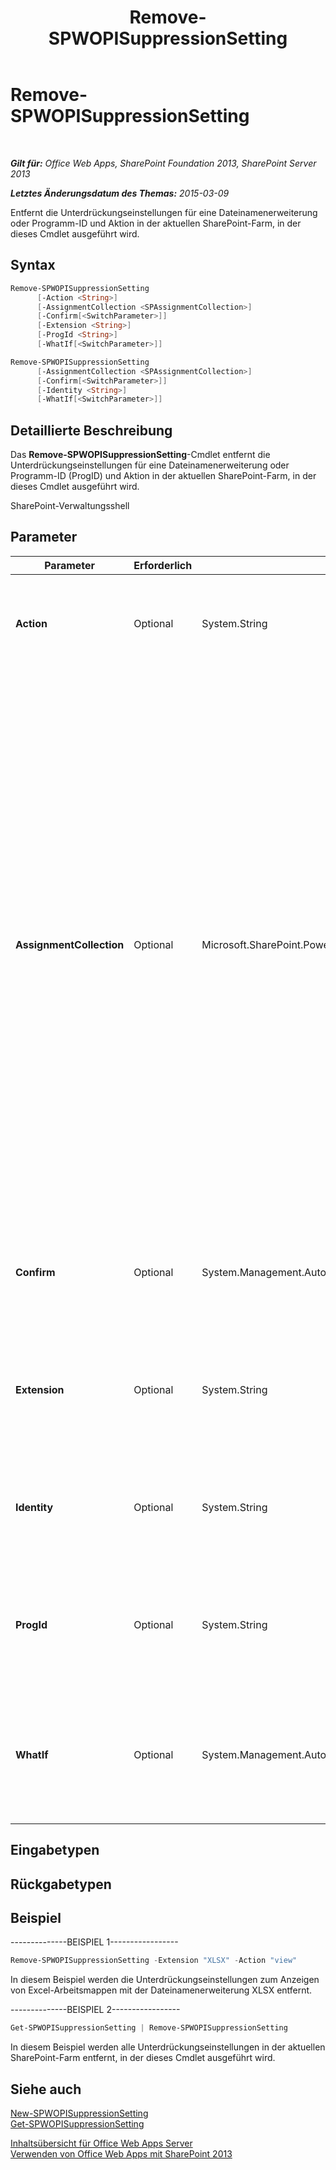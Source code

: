 ﻿---
title: Remove-SPWOPISuppressionSetting
TOCTitle: Remove-SPWOPISuppressionSetting
ms:assetid: cbaef5a8-e682-4166-be44-15ab1c79acca
ms:mtpsurl: https://technet.microsoft.com/de-de/library/JJ219452(v=office.15)
ms:contentKeyID: 49633185
ms.date: 12/22/2017
mtps_version: v=office.15
ms.translationtype: HT
---

# Remove-SPWOPISuppressionSetting

 

_**Gilt für:** Office Web Apps, SharePoint Foundation 2013, SharePoint Server 2013_

_**Letztes Änderungsdatum des Themas:** 2015-03-09_

Entfernt die Unterdrückungseinstellungen für eine Dateinamenerweiterung oder Programm-ID und Aktion in der aktuellen SharePoint-Farm, in der dieses Cmdlet ausgeführt wird.

## Syntax

```PowerShell
Remove-SPWOPISuppressionSetting 
      [-Action <String>] 
      [-AssignmentCollection <SPAssignmentCollection>] 
      [-Confirm[<SwitchParameter>]] 
      [-Extension <String>] 
      [-ProgId <String>] 
      [-WhatIf[<SwitchParameter>]]
```

```PowerShell
Remove-SPWOPISuppressionSetting 
      [-AssignmentCollection <SPAssignmentCollection>] 
      [-Confirm[<SwitchParameter>]] 
      [-Identity <String>] 
      [-WhatIf[<SwitchParameter>]]
```

## Detaillierte Beschreibung

Das **Remove-SPWOPISuppressionSetting**-Cmdlet entfernt die Unterdrückungseinstellungen für eine Dateinamenerweiterung oder Programm-ID (ProgID) und Aktion in der aktuellen SharePoint-Farm, in der dieses Cmdlet ausgeführt wird.

SharePoint-Verwaltungsshell

## Parameter


<table>
<colgroup>
<col style="width: 25%" />
<col style="width: 25%" />
<col style="width: 25%" />
<col style="width: 25%" />
</colgroup>
<thead>
<tr class="header">
<th>Parameter</th>
<th>Erforderlich</th>
<th>Typ</th>
<th>Beschreibung</th>
</tr>
</thead>
<tbody>
<tr class="odd">
<td><p><strong>Action</strong></p></td>
<td><p>Optional</p></td>
<td><p>System.String</p></td>
<td><p>Gibt die Aktion für eine bestimmte Dateinamenerweiterung oder Programmkennung (ProgId) an, z. B. “view”, “edit” und “embedview”.</p></td>
</tr>
<tr class="even">
<td><p><strong>AssignmentCollection</strong></p></td>
<td><p>Optional</p></td>
<td><p>Microsoft.SharePoint.PowerShell.SPAssignmentCollection</p></td>
<td><p>Verwaltet Objekte zum Zweck der ordnungsgemäßen Beseitigung. Die Verwendung von Objekten wie beispielsweise <strong>SPWeb</strong> oder <strong>SPSite</strong> kann sehr viel Arbeitsspeicher erfordern, und für die Verwendung dieser Objekte in Windows PowerShell-Skripts muss der Arbeitsspeicher entsprechend verwaltet werden. Mit dem <strong>SPAssignment</strong>-Objekt können Sie einer Variablen Objekte zuweisen und die Objekte beseitigen, wenn sie nicht mehr benötigt werden, um Arbeitsspeicher freizugeben. Wenn die Objekte <strong>SPWeb</strong>, <strong>SPSite</strong> oder<strong>SPSiteAdministration</strong> verwendet werden, werden diese automatisch beseitigt, falls keine Zuweisungsauflistung oder kein <strong>Global</strong>-Parameter verwendet wird.</p>
<div class="alert">

> [!TIP]
> Wenn der <STRONG>Global</STRONG>-Parameter verwendet wird, sind alle Objekte im globalen Speicher enthalten. Es kann vorkommen, dass nicht genügend Arbeitsspeicher vorhanden ist, falls Objekte nicht sofort verwendet werden oder mit dem Befehl <STRONG>Stop-SPAssignment</STRONG> beseitigt werden.


</div>
<p></p></td>
</tr>
<tr class="odd">
<td><p><strong>Confirm</strong></p></td>
<td><p>Optional</p></td>
<td><p>System.Management.Automation.SwitchParameter</p></td>
<td><p>Fordert Sie vor der Ausführung eines Befehls zur Bestätigung auf. Um weitere Informationen zu erhalten, geben Sie den folgenden Befehl ein: <strong>get-help about_commonparameters</strong>.</p></td>
</tr>
<tr class="even">
<td><p><strong>Extension</strong></p></td>
<td><p>Optional</p></td>
<td><p>System.String</p></td>
<td><p>Gibt die Dateinamenerweiterung an. Führen Sie &quot;Get-SPWOPIBinding&quot; aus, um die Liste mit von der WOPI-Anwendung unterstützten Dateinamenerweiterungen zu erhalten.</p></td>
</tr>
<tr class="odd">
<td><p><strong>Identity</strong></p></td>
<td><p>Optional</p></td>
<td><p>System.String</p></td>
<td><p>Gibt eine Zeichenfolge an, die ein &quot;SPWOPISuppressionSetting&quot; darstellt. Führen Sie &quot;Get-SPWOPISuppressionSetting&quot; aus, um Beispiele für solche Zeichenfolgen anzuzeigen.</p></td>
</tr>
<tr class="even">
<td><p><strong>ProgId</strong></p></td>
<td><p>Optional</p></td>
<td><p>System.String</p></td>
<td><p>Gibt die zu unterdrückende Programmkennung (ProgID) für eine Anwendung an. Führen Sie &quot;Get-SPWOPIBinding&quot; aus, um die Liste mit von der WOPI-Anwendung unterstützten ProgIDs zu erhalten.</p></td>
</tr>
<tr class="odd">
<td><p><strong>WhatIf</strong></p></td>
<td><p>Optional</p></td>
<td><p>System.Management.Automation.SwitchParameter</p></td>
<td><p>Zeigt eine Meldung an, die die Auswirkung des Befehls beschreibt, anstatt den Befehl auszuführen. Um weitere Informationen zu erhalten, geben Sie den folgenden Befehl ein: <strong>get-help about_commonparameters</strong></p></td>
</tr>
</tbody>
</table>


## Eingabetypen

## Rückgabetypen

## Beispiel

\--------------BEISPIEL 1-----------------

```PowerShell
Remove-SPWOPISuppressionSetting -Extension "XLSX" -Action "view"
```

In diesem Beispiel werden die Unterdrückungseinstellungen zum Anzeigen von Excel-Arbeitsmappen mit der Dateinamenerweiterung XLSX entfernt.

\--------------BEISPIEL 2-----------------

```PowerShell
Get-SPWOPISuppressionSetting | Remove-SPWOPISuppressionSetting
```

In diesem Beispiel werden alle Unterdrückungseinstellungen in der aktuellen SharePoint-Farm entfernt, in der dieses Cmdlet ausgeführt wird.

## Siehe auch


[New-SPWOPISuppressionSetting](new-spwopisuppressionsetting.md)  
[Get-SPWOPISuppressionSetting](get-spwopisuppressionsetting.md)  


[Inhaltsübersicht für Office Web Apps Server](content-roadmap-for-office-web-apps-server.md)  
[Verwenden von Office Web Apps mit SharePoint 2013](use-office-web-apps-with-sharepoint-2013.md)

